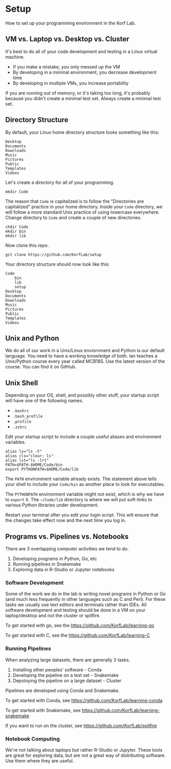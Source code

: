 Setup
=====

How to set up your programming environment in the Korf Lab.

## VM vs. Laptop vs. Desktop vs. Cluster ##

It's best to do all of your code development and testing in a Linux virtual
machine.

+ If you make a mistake, you only messed up the VM
+ By developing in a minimal environment, you decrease development time
+ By developing in multiple VMs, you increase portability

If you are running out of memory, or it's taking too long, it's probably because
you didn't create a minimal test set. Always create a minimal test set.

## Directory Structure ##

By default, your Linux home directory structure looks something like this:

	Desktop
	Documents
	Downloads
	Music
	Pictures
	Public
	Templates
	Videos

Let's create a directory for all of your programming.

	mkdir Code

The reason that `Code` is capitalized is to follow the "Directories are 
capitalized" practice in your home directory. Inside your `Code` directory, we 
will follow a more standard Unix practice of using lowercase everywhere. Change 
directory to `Code` and create a couple of new directories.

	chdir Code
	mkdir bin
	mkdir lib

Now clone this repo.

	git clone https://github.com/KorfLab/setup

Your directory structure should now look like this:

	Code
		bin
		lib
		setup
	Desktop
	Documents
	Downloads
	Music
	Pictures
	Public
	Templates
	Videos

## Unix and Python ##

We do all of our work in a Unix/Linux enviornment and Python is our default 
language. You need to have a working knowledge of both. Ian teaches a 
Unix/Python course every year called MCB185. Use the latest version of the 
course. You can find it on GitHub.

## Unix Shell ##

Depending on your OS, shell, and possibly other stuff, your startup script will
have one of the following names.

+ `.bashrc`
+ `.bash_profile`
+ `.profile`
+ `.zshrc`

Edit your startup script to include a couple useful aliases and environment
variables.

	alias ls="ls -F"
	alias cls="clear; ls"
	alias lst="ls -lrt"
	PATH=$PATH:$HOME/Code/bin
	export PYTHONPATH=$HOME/Code/lib

The `PATH` environment variable already exists. The statement above tells your
shell to include your `Code/bin` as another place to look for executables.

The `PYTHONPATH` environment variable might not exist, which is why we have to
`export` it. The `~/Code/lib` directory is where we will put soft-links to
various Python libraries under development.

Restart your terminal after you edit your login script. This will ensure that
the changes take effect now and the next time you log in.

## Programs vs. Pipelines vs. Notebooks ##

There are 3 overlapping computer activities we tend to do.

1. Developing programs in Python, Go, etc
2. Running pipelines in Snakemake
3. Exploring data in R-Studio or Jupyter notebooks

### Software Development ###

Some of the work we do in the lab is writing novel programs in Python or Go 
(and much less frequently in other languages such as C and Perl). For these 
tasks we usually use text editors and terminals rather than IDEs. All software 
development and testing should be done in a VM on your laptop/desktop and not 
the cluster or spitfire.

To get started with go, see the https://github.com/KorfLab/learning-go

To get started with C, see the https://github.com/KorfLab/learning-C

### Running Pipelines ###

When analyzing large datasets, there are generally 3 tasks.

1. Installing other peoples' software - Conda
2. Developing the pipeline on a test set - Snakemake
3. Depoloying the pipeline on a large dataset - Cluster

Pipelines are developed using Conda and Snakemake.

To get started with Conda, see https://github.com/KorfLab/learning-conda

To get started with Snakemake, see https://github.com/KorfLab/learning-snakemake

If you want to run on the cluster, see https://github.com/KorfLab/spitfire

### Notebook Computing ###

We're not talking about laptops but rather R-Studio or Jupyter. These tools are 
great for exploring data, but are not a great way of distributing software. Use 
them where they are useful.




